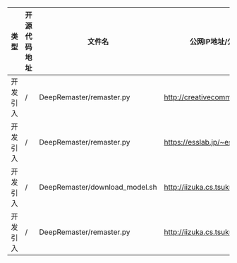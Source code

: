 | 类型     | 开源代码地址 | 文件名     | 公网IP地址/公网URL地址/域名/邮箱地址 | 用途说明   |
|--------|--------|---------|------------------------|--------|
| 开发引入 | / | DeepRemaster/remaster.py | http://creativecommons.org/licenses/by-nc-sa/4.0/ | license地址 |
| 开发引入 | / | DeepRemaster/remaster.py | https://esslab.jp/~ess/ | 相关说明 |
| 开发引入 | / | DeepRemaster/download_model.sh | http://iizuka.cs.tsukuba.ac.jp/data/remasternet.pth.tar | 预训练模型 |
| 开发引入 | / | DeepRemaster/remaster.py | http://iizuka.cs.tsukuba.ac.jp/index_eng.html | 相关说明 |
